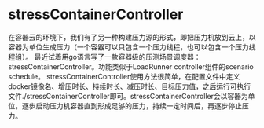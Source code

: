 # stressContainerController
在容器云的环境下，我们有了另一种构建压力源的形式，即把压力机放到云上，以容器为单位生成压力（一个容器可以只包含一个压力线程，也可以包含一个压力线程组）。 最近试着用go语言写了一款容器级的压测场景调度器：stressContainerController。功能类似于LoadRunner controller组件的scenario schedule。
stressContainerController使用方法很简单，在配置文件中定义docker镜像名、增压时长、持续时长、减压时长、目标压力值，之后运行可执行文件./stressContainerController即可。stressContainerController会以容器为单位，逐步启动压力机容器直到形成足够的压力，持续一定时间后，再逐步停止压力。
